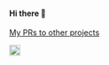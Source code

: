 #### Hi there 👋

[My PRs to other projects](https://github.com/pulls?q=is:pr+author:r-m-n+archived:false+%20-org:click-contrib%20-org:forkode)

<p align="left">
<a href="https://stackoverflow.com/users/5341877" target="blank"><img align="center" src="https://raw.githubusercontent.com/rahuldkjain/github-profile-readme-generator/master/src/images/icons/Social/stack-overflow.svg" alt="5341877" height="20" width="20" /></a>
</p>




<!--
**r-m-n/r-m-n** is a ✨ _special_ ✨ repository because its `README.md` (this file) appears on your GitHub profile.

Here are some ideas to get you started:

- 🔭 I’m currently working on ...
- 🌱 I’m currently learning ...
- 👯 I’m looking to collaborate on ...
- 🤔 I’m looking for help with ...
- 💬 Ask me about ...
- 📫 How to reach me: ...
- 😄 Pronouns: ...
- ⚡ Fun fact: ...
-->
